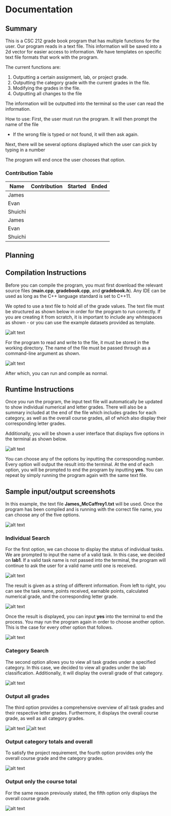 # Documentation

## Summary

This is a CSC 212 grade book program that has multiple functions for the user.
Our program reads in a text file. This information will be saved into a 2d vector for easier access to information.
We have templates on specific text file formats that work with the program.



The current functions are:
1. Outputting a certain assignment, lab, or project grade.
2. Outputting the category grade with the current grades in the file.
3. Modifying the grades in the file.
4. Outputting all changes to the file

The information will be outputted into the terminal so the user can
read the information.



How to use:
First, the user must run the program. 
It will then prompt the name of the file 
- If the wrong file is typed or not found, it will then ask again.

Next, there will be several options displayed which the user can pick by typing in a number



The program will end once the user chooses that option.

### Contribution Table
| Name | Contribution | Started | Ended |
| ---  |     ---      |   ---   |  ---  |
| James |   |   |   |
| Evan |  |  |  |
| Shuichi |  |  |  |
| James |   |   |   |
| Evan |  |  |  |
| Shuichi |  |  |  |

## Planning

## Compilation Instructions 
Before you can compile the program, you must first download the relevant source files (**main.cpp**, **gradebook.cpp**, and **gradebook.h**). Any IDE can be used as long as the C++ language standard is set to C++11.

We opted to use a text file to hold all of the grade values. The text file must be structured as shown below in order for the program to run correctly. If you are creating it from scratch, it is important to include any whitespaces as shown - or you can use the example datasets provided as template.

![alt text](https://github.com/ShuichiK1/211Project_Group3/blob/main/images/dataset_example.png)

For the program to read and write to the file, it must be stored in the working directory. The name of the file must be passed through as a command-line argument as shown. 

![alt text](https://github.com/ShuichiK1/211Project_Group3/blob/main/images/cla_example.png)

After which, you can run and compile as normal.

## Runtime Instructions
Once you run the program, the input text file will automatically be updated to show individual numerical and letter grades. There will also be a summary included at the end of the file which includes grades for each category, as well as the overall course grades, all of which also display their corresponding letter grades.

Additionally, you will be shown a user interface that displays five options in the terminal as shown below.

![alt text](https://github.com/ShuichiK1/211Project_Group3/blob/main/images/main_ui.png)

You can choose any of the options by inputting the corresponding number. Every option will output the result into the terminal. At the end of each option, you will be prompted to end the program by inputting **yes**. You can repeat by simply running the program again with the same text file.

## Sample input/output screenshots
In this example, the text file **James_McCaffrey1.txt** will be used. Once the program has been compiled and is running with the correct file name, you can choose any of the five options.

![alt text](https://github.com/ShuichiK1/211Project_Group3/blob/main/images/main_ui.png)

### Individual Search
For the first option, we can choose to display the status of individual tasks. We are prompted to input the name of a valid task. In this case, we decided on **lab1**. If a valid task name is not passed into the terminal, the program will continue to ask the user for a valid name until one is received.

![alt text](https://github.com/ShuichiK1/211Project_Group3/blob/main/images/individual_search1.png)

The result is given as a string of different information. From left to right, you can see the task name, points received, earnable points, calculated numerical grade, and the corresponding letter grade.

![alt text](https://github.com/ShuichiK1/211Project_Group3/blob/main/images/individual_search2.png)

Once the result is displayed, you can input **yes** into the terminal to end the process. You may run the program again in order to choose another option. This is the case for every other option that follows.

![alt text](https://github.com/ShuichiK1/211Project_Group3/blob/main/images/individual_search3.png)

### Category Search
The second option allows you to view all task grades under a specified category. In this case, we decided to view all grades under the lab classification. Additionally, it will display the overall grade of that category.

![alt text](https://github.com/ShuichiK1/211Project_Group3/blob/main/images/category_search1.png)

### Output all grades
The third option provides a comprehensive overview of all task grades and their respective letter grades. Furthermore, it displays the overall course grade, as well as all category grades.

![alt text](https://github.com/ShuichiK1/211Project_Group3/blob/main/images/output_all_grades1.png)
![alt text](https://github.com/ShuichiK1/211Project_Group3/blob/main/images/output_all_grades2.png)

### Output category totals and overall
To satisfy the project requirement, the fourth option provides only the overall course grade and the category grades.

![alt text](https://github.com/ShuichiK1/211Project_Group3/blob/main/images/output_tot%26overall1.png)

### Output only the course total
For the same reason previously stated, the fifth option only displays the overall course grade.

![alt text](https://github.com/ShuichiK1/211Project_Group3/blob/main/images/only_total1.png)
